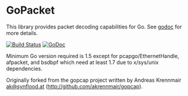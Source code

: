 # GoPacket

This library provides packet decoding capabilities for Go.
See [godoc](https://godoc.org/github.com/aruntomar/gopacket) for more details.

[![Build Status](https://travis-ci.org/google/gopacket.svg?branch=master)](https://travis-ci.org/google/gopacket)
[![GoDoc](https://godoc.org/github.com/aruntomar/gopacket?status.svg)](https://godoc.org/github.com/aruntomar/gopacket)

Minimum Go version required is 1.5 except for pcapgo/EthernetHandle, afpacket, and bsdbpf which need at least 1.7 due to x/sys/unix dependencies.

Originally forked from the gopcap project written by Andreas
Krennmair <ak@synflood.at> (http://github.com/akrennmair/gopcap).
